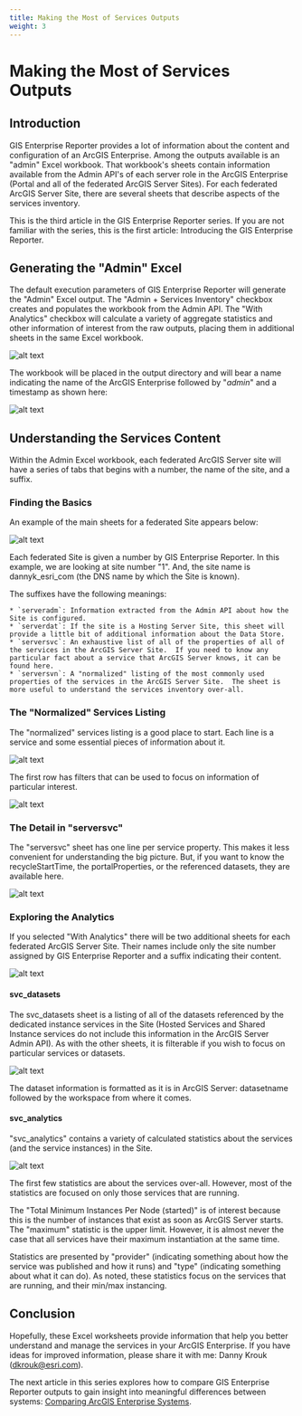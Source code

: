 ```yaml
---
title: Making the Most of Services Outputs
weight: 3
---
```

# Making the Most of Services Outputs

## Introduction

GIS Enterprise Reporter provides a lot of information about the content and configuration of an ArcGIS Enterprise.  Among the outputs available is an "admin" Excel workbook.  That workbook's sheets contain information available from the Admin API's of each server role in the ArcGIS Enterprise (Portal and all of the federated ArcGIS Server Sites).  For each federated ArcGIS Server Site, there are several sheets that describe aspects of the services inventory.

This is the third article in the GIS Enterprise Reporter series.  If you are not familiar with the series, this is the first article: Introducing the GIS Enterprise Reporter. 

## Generating the "Admin" Excel

The default execution parameters of GIS Enterprise Reporter will generate the "Admin" Excel output.  The "Admin + Services Inventory" checkbox creates and populates the workbook from the Admin API.  The "With Analytics" checkbox will calculate a variety of aggregate statistics and other information of interest from the raw outputs, placing them in additional sheets in the same Excel workbook.

![alt text](images/image-8.png)

The workbook will be placed in the output directory and will bear a name indicating the name of the ArcGIS Enterprise followed by "_admin_" and a timestamp as shown here:

![alt text](images/image-9.png)

## Understanding the Services Content

Within the Admin Excel workbook, each federated ArcGIS Server site will have a series of tabs that begins with a number, the name of the site, and a suffix. 

### Finding the Basics

An example of the main sheets for a federated Site appears below:

![alt text](images/image-10.png)

Each federated Site is given a number by GIS Enterprise Reporter.  In this example, we are looking at site number "1".  And, the site name is dannyk_esri_com (the DNS name by which the Site is known). 

The suffixes have the following meanings:

    * `serveradm`: Information extracted from the Admin API about how the Site is configured.
    * `serverdat`: If the site is a Hosting Server Site, this sheet will provide a little bit of additional information about the Data Store.
    * `serversvc`: An exhaustive list of all of the properties of all of the services in the ArcGIS Server Site.  If you need to know any particular fact about a service that ArcGIS Server knows, it can be found here.
    * `serversvn`: A "normalized" listing of the most commonly used properties of the services in the ArcGIS Server Site.  The sheet is more useful to understand the services inventory over-all.

### The "Normalized" Services Listing

The "normalized" services listing is a good place to start.  Each line is a service and some essential pieces of information about it.

![alt text](images/image-11.png)

The first row has filters that can be used to focus on information of particular interest.

![alt text](images/image-12.png)

### The Detail in "serversvc"

The "serversvc" sheet has one line per service property.  This makes it less convenient for understanding the big picture.  But, if you want to know the recycleStartTime, the portalProperties, or the referenced datasets, they are available here.

![alt text](images/image-13.png)

### Exploring the Analytics

If you selected "With Analytics" there will be two additional sheets for each federated ArcGIS Server Site.  Their names include only the site number assigned by GIS Enterprise Reporter and a suffix indicating their content.

![alt text](images/image-14.png)

#### svc_datasets

The svc_datasets sheet is a listing of all of the datasets referenced by the dedicated instance services in the Site (Hosted Services and Shared Instance services do not include this information in the ArcGIS Server Admin API).  As with the other sheets, it is filterable if you wish to focus on particular services or datasets.

![alt text](images/image-15.png)

The dataset information is formatted as it is in ArcGIS Server: datasetname followed by the workspace from where it comes.

#### svc_analytics

"svc_analytics" contains a variety of calculated statistics about the services (and the service instances) in the Site.

![alt text](images/image-16.png)

The first few statistics are about the services over-all.  However, most of the statistics are focused on only those services that are running.

The "Total Minimum Instances Per Node (started)" is of interest because this is the number of instances that exist as soon as ArcGIS Server starts.  The "maximum" statistic is the upper limit.  However, it is almost never the case that all services have their maximum instantiation at the same time.

Statistics are presented by "provider" (indicating something about how the service was published and how it runs) and "type" (indicating something about what it can do).  As noted, these statistics focus on the services that are running, and their min/max instancing.

## Conclusion

Hopefully, these Excel worksheets provide information that help you better understand and manage the services in your ArcGIS Enterprise.  If you have ideas for improved information, please share it with me: Danny Krouk (dkrouk@esri.com).

The next article in this series explores how to compare GIS Enterprise Reporter outputs to gain insight into meaningful differences between systems: [Comparing ArcGIS Enterprise Systems](https://community.esri.com/t5/implementing-arcgis-blog/comparing-arcgis-enterprise-systems/ba-p/1206865).
